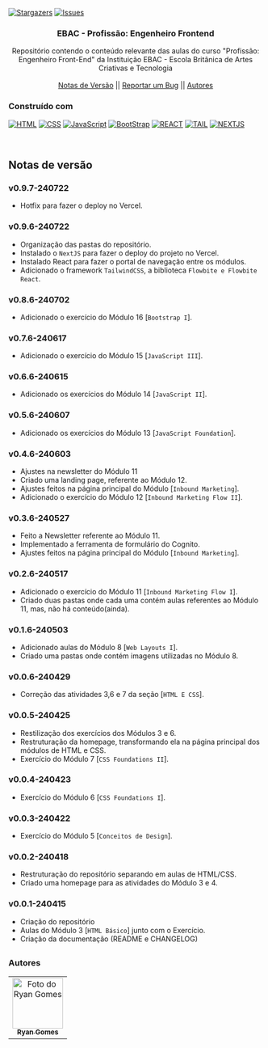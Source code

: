 <!--
Readme used from model
https://github.com/othneildrew/Best-README-Template
-->

<a name="readme-top"></a>

[![Stargazers][stars-shield]][stars-url]
[![Issues][issues-shield]][issues-url]

<!-- PROJECT LOGO -->
<div align="center">
  <h3 align="center">EBAC - Profissão: Engenheiro Frontend</h3>

  <p align="center">
    Repositório contendo o conteúdo relevante das aulas do curso "Profissão: Engenheiro Front-End" da Instituição EBAC - Escola Britânica de Artes Criativas e Tecnologia
    <br />
    <br />
    <a href="#notas-de-versão">Notas de Versão</a>
    ||
    <a href="https://github.com/RRyanDEV/ebac-engenheiro-frontend/issues">Reportar um Bug</a>
    || 
    <a href="#autores">Autores</a>
    </p>
</div>

<!-- ABOUT THE PROJECT -->

<!-- ## Sobre o Projeto
 -->

### Construído com

[![HTML][HTML]][html-url]
[![CSS][CSS]][css-url]
[![JavaScript][JS]][js-url]
[![BootStrap][BootStrap]][bootstrp-url]
[![REACT][REACT]][react-url]
[![TAIL][TAILWINDCSS]][tailw-url]
[![NEXTJS][NEXT.JS]][nextjs-url]

<br />
 
<a name="section-changelog">

## Notas de versão

</a>

### v0.9.7-240722

- Hotfix para fazer o deploy no Vercel.

### v0.9.6-240722

- Organização das pastas do repositório.
- Instalado o `NextJS` para fazer o deploy do projeto no Vercel.
- Instalado React para fazer o portal de navegação entre os módulos.
- Adicionado o framework `TailwindCSS`, a biblioteca `Flowbite e Flowbite React`.

### v0.8.6-240702

- Adicionado o exercício do Módulo 16 [`Bootstrap I`].

### v0.7.6-240617

- Adicionado o exercício do Módulo 15 [`JavaScript III`].

### v0.6.6-240615

- Adicionado os exercícios do Módulo 14 [`JavaScript II`].

### v0.5.6-240607

- Adicionado os exercícios do Módulo 13 [`JavaScript Foundation`].

### v0.4.6-240603

- Ajustes na newsletter do Módulo 11
- Criado uma landing page, referente ao Módulo 12.
- Ajustes feitos na página principal do Módulo [`Inbound Marketing`].
- Adicionado o exercício do Módulo 12 [`Inbound Marketing Flow II`].

### v0.3.6-240527

- Feito a Newsletter referente ao Módulo 11.
- Implementado a ferramenta de formulário do Cognito.
- Ajustes feitos na página principal do Módulo [`Inbound Marketing`].

### v0.2.6-240517

- Adicionado o exercício do Módulo 11 [`Inbound Marketing Flow I`].
- Criado duas pastas onde cada uma contém aulas referentes ao Módulo 11, mas, não há conteúdo(ainda).

### v0.1.6-240503

- Adicionado aulas do Módulo 8 [`Web Layouts I`].
- Criado uma pastas onde contém imagens utilizadas no Módulo 8.

### v0.0.6-240429

- Correção das atividades 3,6 e 7 da seção [`HTML E CSS`].

### v0.0.5-240425

- Restilização dos exercícios dos Módulos 3 e 6.
- Restruturação da homepage, transformando ela na página principal dos módulos de HTML e CSS.
- Exercício do Módulo 7 [`CSS Foundations II`].

### v0.0.4-240423

- Exercício do Módulo 6 [`CSS Foundations I`].

### v0.0.3-240422

- Exercício do Módulo 5 [`Conceitos de Design`].

### v0.0.2-240418

- Restruturação do repositório separando em aulas de HTML/CSS.
- Criado uma homepage para as atividades do Módulo 3 e 4.

### v0.0.1-240415

- Criação do repositório
- Aulas do Módulo 3 [`HTML Básico`] junto com o Exercício.
- Criação da documentação (README e CHANGELOG)

<!-- <p align="right">(<a href="#readme-top">back to top</a>)</p> -->

##

<a name="section-autores">

### Autores

</a>

<table>
  <tr>
    <td align="center">
      <a href="#">
        <img src="https://avatars.githubusercontent.com/u/85912228?v=4" width="100px;" alt="Foto do Ryan Gomes"/><br>
        <sub>
          <b>Ryan Gomes</b>
        </sub>
      </a>
    </td>
</table>

<!-- MARKDOWN LINKS & IMAGES -->
<!-- https://www.markdownguide.org/basic-syntax/#reference-style-links -->

[stars-shield]: https://img.shields.io/github/stars/RRyanDEV/ebac-engenheiro-frontend?style=for-the-badge
[stars-url]: https://github.com/RRyanDEV/ebac-engenheiro-frontend/stargazers
[issues-shield]: https://img.shields.io/github/issues/RRyanDEV/ebac-engenheiro-frontend?style=for-the-badge
[issues-url]: https://github.com/RRyanDEV/ebac-engenheiro-frontend/issues

<!-- Tech -->

[HTML]: https://img.shields.io/badge/html-%23E34F26.svg?style=for-the-badge&logo=html5&logoColor=white
[html-url]: https://developer.mozilla.org/pt-BR/docs/Web/HTML
[CSS]: https://img.shields.io/badge/css-%231572B6.svg?style=for-the-badge&logo=css3&logoColor=white
[css-url]: https://developer.mozilla.org/pt-BR/docs/Web/CSS
[JS]: https://img.shields.io/badge/javascript-%23FFF000.svg?style=for-the-badge&logo=javascript&logoColor=black
[js-url]: https://developer.mozilla.org/en-US/docs/Web/JavaScript
[BootStrap]: https://img.shields.io/badge/bootstrap-%236f42c1.svg?style=for-the-badge&logo=bootstrap&logoColor=white
[bootstrp-url]: https://getbootstrap.com/
[REACT]: https://img.shields.io/badge/React-%2320232a.svg?&style=for-the-badge&logo=React&logoColor=%2361DAFB
[react-url]: https://pt-br.reactjs.org
[TAILWINDCSS]: https://img.shields.io/badge/TailwindCSS-%2338B2AC.svg?style=for-the-badge&logo=tailwind-css&logoColor=white
[tailw-url]: https://tailwindcss.com/
[NEXT.JS]: https://img.shields.io/badge/NextJS-black?style=for-the-badge&logo=next.js&logoColor=white
[nextjs-url]: https://nextjs.org/

